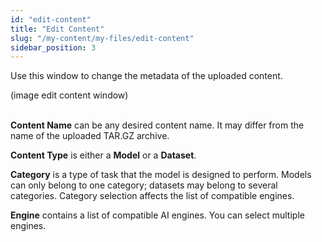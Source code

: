 ```yaml
---
id: "edit-content"
title: "Edit Content"
slug: "/my-content/my-files/edit-content"
sidebar_position: 3
---
```


Use this window to change the metadata of the uploaded content.

(image edit content window)
<br/>
<br/>

**Content Name** can be any desired content name. It may differ from the name of the uploaded TAR.GZ archive.

**Content Type** is either a **Model** or a **Dataset**.

**Category** is a type of task that the model is designed to perform. Models can only belong to one category; datasets may belong to several categories. Category selection affects the list of compatible engines.

**Engine** contains a list of compatible AI engines. You can select multiple engines.